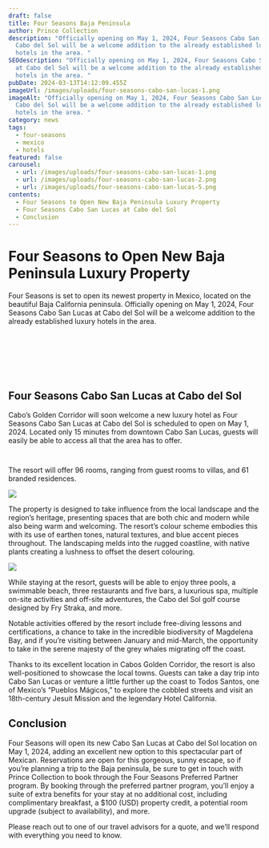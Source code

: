 ```yaml
---
draft: false
title: Four Seasons Baja Peninsula
author: Prince Collection
description: "Officially opening on May 1, 2024, Four Seasons Cabo San Lucas at
  Cabo del Sol will be a welcome addition to the already established luxury
  hotels in the area. "
SEOdescription: "Officially opening on May 1, 2024, Four Seasons Cabo San Lucas
  at Cabo del Sol will be a welcome addition to the already established luxury
  hotels in the area. "
pubDate: 2024-03-13T14:12:09.455Z
imageUrl: /images/uploads/four-seasons-cabo-san-lucas-1.png
imageAlt: "Officially opening on May 1, 2024, Four Seasons Cabo San Lucas at
  Cabo del Sol will be a welcome addition to the already established luxury
  hotels in the area. "
category: news
tags:
  - four-seasons
  - mexico
  - hotels
featured: false
carousel:
  - url: /images/uploads/four-seasons-cabo-san-lucas-1.png
  - url: /images/uploads/four-seasons-cabo-san-lucas-2.png
  - url: /images/uploads/four-seasons-cabo-san-lucas-5.png
contents:
  - Four Seasons to Open New Baja Peninsula Luxury Property
  - Four Seasons Cabo San Lucas at Cabo del Sol
  - Conclusion
---
```

# Four Seasons to Open New Baja Peninsula Luxury Property

Four Seasons is set to open its newest property in Mexico, located on the beautiful Baja California peninsula. Officially opening on May 1, 2024, Four Seasons Cabo San Lucas at Cabo del Sol will be a welcome addition to the already established luxury hotels in the area.

<div class="row g-3 py-3 px-0">
  <div class="col-md-12">
    <figure>
        <img class="grid-image" src="/images/uploads/four-seasons-cabo-san-lucas-1.png" alt="" />
    </figure>
  </div>
  <div class="col-md-6">
    <figure>
        <img class="grid-image" src="/images/uploads/four-seasons-cabo-san-lucas-2.png" alt="" />
    </figure>
  </div>
  <div class="col-md-6">
    <figure>
        <img class="grid-image" src="/images/uploads/four-seasons-cabo-san-lucas-3.png" alt="" />
      </figure>
  </div>
  <div class="col-md-6">
    <figure>
        <img class="grid-image" src="/images/uploads/four-seasons-cabo-san-lucas-4.png" alt="" />
    </figure>
  </div>
  <div class="col-md-6">
    <figure>
        <img class="grid-image" src="/images/uploads/four-seasons-cabo-san-lucas-5.png" alt="" />
    </figure>
  </div>
  <div class="col-md-6">
    <figure>
        <img class="grid-image" src="/images/uploads/four-seasons-cabo-san-lucas-6.png" alt="" />
    </figure>
  </div>
  <div class="col-md-6">
    <figure>
        <img class="grid-image" src="/images/uploads/four-seasons-cabo-san-lucas-7.png" alt="" />
    </figure>
  </div>
</div>

## Four Seasons Cabo San Lucas at Cabo del Sol

Cabo’s Golden Corridor will soon welcome a new luxury hotel as Four Seasons Cabo San Lucas at Cabo del Sol is scheduled to open on May 1, 2024. Located only 15 minutes from downtown Cabo San Lucas, guests will easily be able to access all that the area has to offer.

<div class="row g-3 py-3 px-0">
  <div class="col-md-6">
    <figure>
        <img class="grid-image" src="/images/uploads/four-seasons-cabo-san-lucas-8.png" alt="" />
    </figure>
  </div>
  <div class="col-md-6">
    <figure>
        <img class="grid-image" src="/images/uploads/four-seasons-cabo-san-lucas-9.png" alt="" />
    </figure>
  </div>
</div>

 The resort will offer 96 rooms, ranging from guest rooms to villas, and 61 branded residences. 

![](/images/uploads/four-seasons-cabo-san-lucas-10.png)

The property is designed to take influence from the local landscape and the region’s heritage, presenting spaces that are both chic and modern while also being warm and welcoming. The resort’s colour scheme embodies this with its use of earthen tones, natural textures, and blue accent pieces throughout. The landscaping melds into the rugged coastline, with native plants creating a lushness to offset the desert colouring.

![](/images/uploads/four-seasons-cabo-san-lucas-11.png)

While staying at the resort, guests will be able to enjoy three pools, a swimmable beach, three restaurants and five bars, a luxurious spa, multiple on-site activities and off-site adventures, the Cabo del Sol golf course designed by Fry Straka, and more.

Notable activities offered by the resort include free-diving lessons and certifications, a chance to take in the incredible biodiversity of Magdelena Bay, and if you’re visiting between January and mid-March, the opportunity to take in the serene majesty of the grey whales migrating off the coast.

Thanks to its excellent location in Cabos Golden Corridor, the resort is also well-positioned to showcase the local towns. Guests can take a day trip into Cabo San Lucas or venture a little further up the coast to Todos Santos, one of Mexico’s “Pueblos Mágicos,” to explore the cobbled streets and visit an 18th-century Jesuit Mission and the legendary Hotel California.

## Conclusion

Four Seasons will open its new Cabo San Lucas at Cabo del Sol location on May 1, 2024, adding an excellent new option to this spectacular part of Mexican. Reservations are open for this gorgeous, sunny escape, so if you’re planning a trip to the Baja peninsula, be sure to get in touch with Prince Collection to book through the Four Seasons Preferred Partner program. By booking through the preferred partner program, you’ll enjoy a suite of extra benefits for your stay at no additional cost, including complimentary breakfast, a $100 (USD) property credit, a potential room upgrade (subject to availability), and more.

Please reach out to one of our travel advisors for a quote, and we’ll respond with everything you need to know.
